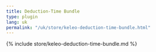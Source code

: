 ```yaml
---
title: Deduction-Time Bundle
type: plugin
lang: uk
permalink: "/uk/store/keleo-deduction-time-bundle.html"
---
```


{% include store/keleo-deduction-time-bundle.md %}
